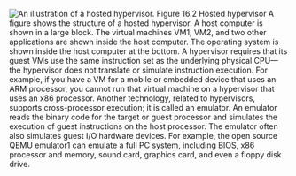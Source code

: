 ![An illustration of a hosted hypervisor.](graphics/16fig02.jpg) Figure 16.2 Hosted hypervisor A figure shows the structure of a hosted hypervisor. A host computer is shown in a large block. The virtual machines VM1, VM2, and two other applications are shown inside the host computer. The operating system is shown inside the host computer at the bottom. A hypervisor requires that its guest VMs use the same instruction set as the underlying physical CPU—the hypervisor does not translate or simulate instruction execution. For example, if you have a VM for a mobile or embedded device that uses an ARM processor, you cannot run that virtual machine on a hypervisor that uses an x86 processor. Another technology, related to hypervisors, supports cross-processor execution; it is called an emulator. An emulator reads the binary code for the target or guest processor and simulates the execution of guest instructions on the host processor. The emulator often also simulates guest I/O hardware devices. For example, the open source QEMU emulator[1](ch16.xhtml#ch16fn1a) can emulate a full PC system, including BIOS, x86 processor and memory, sound card, graphics card, and even a floppy disk drive.